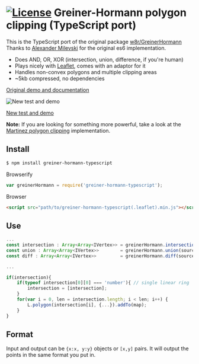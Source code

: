 [![License](http://img.shields.io/badge/license-MIT-brightgreen.svg)](http://opensource.org/licenses/MIT)
Greiner-Hormann polygon clipping (TypeScript port)
==================================================

This is the TypeScript port of the original package
[w8r/GreinerHormann](https://github.com/w8r/GreinerHormann)
Thanks to [Alexander Milevski](https://github.com/w8r) for the original es6 implementation.


 * Does AND, OR, XOR (intersection, union, difference, if you're human)
 * Plays nicely with [Leaflet](http://github.com/leaflet/leaflet/), comes with an adaptor for it
 * Handles non-convex polygons and multiple clipping areas
 * ~5kb compressed, no dependencies

[Original demo and documentation](http://w8r.github.io/GreinerHormann/)

![New test and demo](https://www.int2byte.de/public/plotboilerplate/screenshots/screenshot-20201202-1-polygon-intersection.png "New test and demo")

[New test and demo](https://www.int2byte.de/public/plotboilerplate/demos/27-polygon-intersection-greinerhormann/)

**Note:** If you are looking for something more powerful, take a look at the [Martinez polygon clipping](https://github.com/w8r/martinez) implementation.

## Install
```bash
$ npm install greiner-hormann-typescript
```

Browserify
```js
var greinerHormann = require('greiner-hormann-typescript');
```

Browser
```html
<script src="path/to/greiner-hormann-typescript(.leaflet).min.js"></script>
```

## Use
```typescript
...
const intersection : Array<Array<IVertex>> = greinerHormann.intersection(source, clip);
const union : Array<Array<IVertex>>        = greinerHormann.union(source, clip);
const diff : Array<Array<IVertex>>         = greinerHormann.diff(source, clip);

...

if(intersection){
    if(typeof intersection[0][0] === 'number'){ // single linear ring
        intersection = [intersection];
    }
    for(var i = 0, len = intersection.length; i < len; i++) {
        L.polygon(intersection[i], {...}).addTo(map);
    }
}
```

## Format
Input and output can be `{x:x, y:y}` objects or `[x,y]` pairs. It will output the points in the same format you put in.


